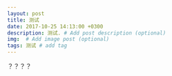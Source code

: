 ```yaml
---
layout: post
title: 测试
date: 2017-10-25 14:13:00 +0300
description: 测试. # Add post description (optional)
img:  # Add image post (optional)
tags: 测试 # add tag
---
```


？？？？